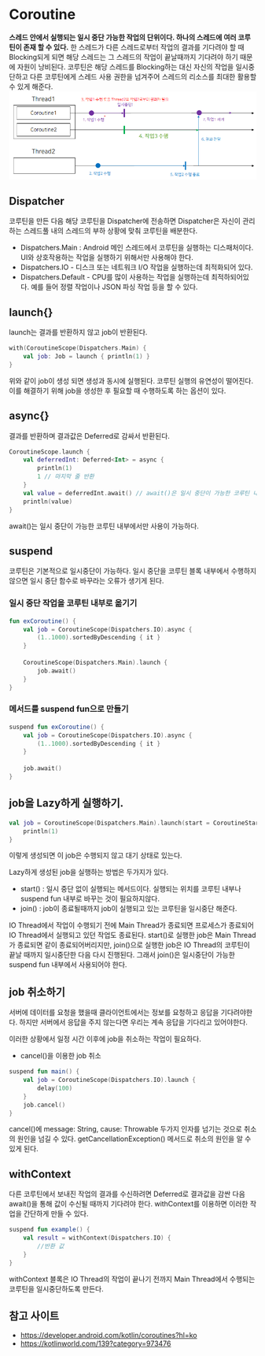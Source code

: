 # Coroutine
**스레드 안에서 실행되는 일시 중단 가능한 작업의 단위이다. 하나의 스레드에 여러 코루틴이 존재 할 수 있다.** 한 스레드가 다른 스레드로부터 작업의 결과를 기다려야 할 때 Blocking되게 되면 해당 스레드는 그 스레드의 작업이 끝날때까지 기다려야 하기 때문에 자원이 낭비된다. 코루틴은 해당 스레드를 Blocking하는 대신 자신의 작업을 일시중단하고 다른 코루틴에게 스레드 사용 권한을 넘겨주어 스레드의 리소스를 최대한 활용할 수 있게 해준다.
![coroutine](./preview/coroutine.png)

## Dispatcher
코루틴을 만든 다음 해당 코루틴을 Dispatcher에 전송하면 Dispatcher은 자신이 관리하는 스레드풀 내의 스레드의 부하 상황에 맞춰 코루틴을 배분한다.
- Dispatchers.Main : Android 메인 스레드에서 코루틴을 실행하는 디스패처이다. UI와 상호작용하는 작업을 실행하기 위해서만 사용해야 한다.
- Dispatchers.IO -  디스크 또는 네트워크 I/O 작업을 실행하는데 최적화되어 있다.
- Dispatchers.Default - CPU를 많이 사용하는 작업을 실행하는데 최적하되어있다. 예를 들어 정렬 작업이나 JSON 파싱 작업 등을 할 수 있다.

## launch{}
launch는 결과를 반환하지 않고 job이 반환된다.
```kotlin
with(CoroutineScope(Dispatchers.Main) {
	val job: Job = launch { println(1) }
}
```
위와 같이 job이 생성 되면 생성과 동시에 실행된다. 코루틴 실행의 유연성이 떨어진다. 이를 해결하기 위해 job을 생성한 후 필요할 때 수행하도록 하는 옵션이 있다.

## async{}
결과를 반환하며 결과값은 Deferred로 감싸서 반환된다.
```kotlin
CoroutineScope.launch {
	val deferredInt: Deferred<Int> = async {
		println(1)
		1 // 마지막 줄 반환
	}
	val value = deferredInt.await() // await()은 일시 중단이 가능한 코루틴 내부에서만 사용.
	println(value)
}
```
await()는 일시 중단이 가능한 코루틴 내부에서만 사용이 가능하다.

## suspend
코루틴은 기본적으로 일시중단이 가능하다. 일시 중단을 코루틴 블록 내부에서 수행하지 않으면 일시 중단 함수로 바꾸라는 오류가 생기게 된다.
### 일시 중단 작업을 코루틴 내부로 옮기기
```kotlin
fun exCoroutine() {
    val job = CoroutineScope(Dispatchers.IO).async {
        (1..1000).sortedByDescending { it }
    }

    CoroutineScope(Dispatchers.Main).launch {
        job.await()
    }
}
```

### 메서드를 suspend fun으로 만들기
```kotlin
suspend fun exCoroutine() {
    val job = CoroutineScope(Dispatchers.IO).async {
        (1..1000).sortedByDescending { it }
    }

    job.await()
}
```

## job을 Lazy하게 실행하기.
```kotlin
val job = CoroutineScope(Dispatchers.Main).launch(start = CoroutineStart.LAZY) {
	println(1)
}
```
이렇게 생성되면 이 job은 수행되지 않고 대기 상태로 있는다.

Lazy하게 생성된 job을 실행하는 방법은 두가지가 있다.

- start() : 일시 중단 없이 실행되는 메서드이다. 실행되는 위치를 코루틴 내부나 suspend fun 내부로 바꾸는 것이 필요하지않다.
- join() : job이 종료될때까지 job이 실행되고 있는 코루틴을 일시중단 해준다.

IO Thread에서 작업이 수행되기 전에 Main Thread가 종료되면 프로세스가 종료되어 IO Thread에서 실행되고 있던 작업도 종료된다.  start()로 실행한 job은 Main Thread가 종료되면 같이 종료되어버리지만, join()으로 실행한 job은 IO Thread의 코루틴이 끝날 때까지 일시중단한 다음 다시 진행된다. 그래서 join()은 일시중단이 가능한 suspend fun 내부에서 사용되어야 한다.

## job 취소하기
서버에 데이터를 요청을 했을때 클라이언트에서는 정보를 요청하고 응답을 기다려야한다. 하지만 서버에서 응답을 주지 않는다면 우리는 계속 응답을 기다리고 있어야한다.

이러한 상황에서 일정 시간 이후에 job을 취소하는 작업이 필요하다.

- cancel()을 이용한 job 취소

```kotlin
suspend fun main() {
	val job = CoroutineScope(Dispatchers.IO).launch {
		delay(100)
	}
	job.cancel()
}
```

cancel()에 message: String, cause: Throwable 두가지 인자를 넘기는 것으로 취소의 원인을 넘길 수 있다. getCancellationException() 메서드로 취소의 원인을 알 수 있게 된다.

## withContext
다른 코루틴에서 보내진 작업의 결과를 수신하려면 Deferred로 결과값을 감싼 다음 await()을 통해 값이 수신될 때까지 기다려야 한다. withContext를 이용하면 이러한 작업을 간단하게 만들 수 있다.
```kotlin
suspend fun example() {
    val result = withContext(Dispatchers.IO) {
        //반환 값
    }
}
```
withContext 블록은 IO Thread의 작업이 끝나기 전까지 Main Thread에서 수행되는 코루틴을 일시중단하도록 만든다. 

## 참고 사이트
- https://developer.android.com/kotlin/coroutines?hl=ko
- https://kotlinworld.com/139?category=973476